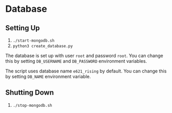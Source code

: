 # Database

## Setting Up
1. `./start-mongodb.sh`
2. `python3 create_database.py`

The database is set up with user `root` and password `root`.
You can change this by setting `DB_USERNAME` and `DB_PASSWORD` environment variables.

The script uses database name `e621_rising` by default. You can change this by setting `DB_NAME` environment variable.

## Shutting Down
1. `./stop-mongodb.sh`
